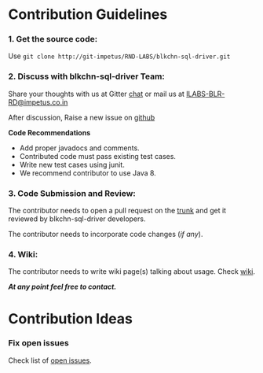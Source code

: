 # Contribution Guidelines

### 1. Get the source code: 

Use `git clone http://git-impetus/RND-LABS/blkchn-sql-driver.git`

### 2. Discuss with blkchn-sql-driver Team:

Share your thoughts with us at Gitter [chat](<add gitter link>) or mail us at ILABS-BLR-RD@impetus.co.in

After discussion, Raise a new issue on [github](http://git-impetus.impetus.co.in/RND-LABS/blkchn-sql-driver/issues)

**Code Recommendations**

- Add proper javadocs and comments.
- Contributed code must pass existing test cases.
- Write new test cases using junit.
- We recommend contributor to use Java 8.


### 3. Code Submission and Review:

The contributor needs to open a pull request on the [trunk](http://git-impetus.impetus.co.in/RND-LABS/blkchn-sql-driver/merge_requests) and get it reviewed by blkchn-sql-driver developers.

The contributor needs to incorporate code changes (_if any_).

### 4. Wiki:

The contributor needs to write wiki page(s) talking about usage. Check [wiki](http://git-impetus.impetus.co.in/RND-LABS/blkchn-sql-driver/wikis/home).


_**At any point feel free to contact.**_



# Contribution Ideas

### Fix open issues

 Check list of  [open issues](http://git-impetus.impetus.co.in/RND-LABS/blkchn-sql-driver/issues).